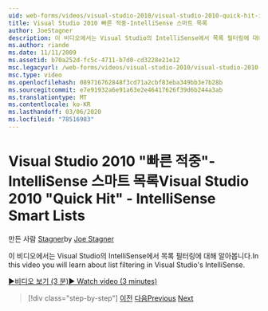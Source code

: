 ```yaml
---
uid: web-forms/videos/visual-studio-2010/visual-studio-2010-quick-hit-intellisense-smart-lists
title: Visual Studio 2010 빠른 적중-IntelliSense 스마트 목록
author: JoeStagner
description: 이 비디오에서는 Visual Studio의 IntelliSense에서 목록 필터링에 대해 알아봅니다.
ms.author: riande
ms.date: 11/11/2009
ms.assetid: b70a252d-fc5c-4711-b7d0-cd3228e21e12
msc.legacyurl: /web-forms/videos/visual-studio-2010/visual-studio-2010-quick-hit-intellisense-smart-lists
msc.type: video
ms.openlocfilehash: 089716762848f3cd71a2cbf83eba349bb3e7b28b
ms.sourcegitcommit: e7e91932a6e91a63e2e46417626f39d6b244a3ab
ms.translationtype: MT
ms.contentlocale: ko-KR
ms.lasthandoff: 03/06/2020
ms.locfileid: "78516983"
---
```

# <a name="visual-studio-2010-quick-hit---intellisense-smart-lists"></a><span data-ttu-id="c89ff-103">Visual Studio 2010 "빠른 적중"-IntelliSense 스마트 목록</span><span class="sxs-lookup"><span data-stu-id="c89ff-103">Visual Studio 2010 "Quick Hit" - IntelliSense Smart Lists</span></span>

<span data-ttu-id="c89ff-104">만든 사람 [Stagner](https://github.com/JoeStagner)</span><span class="sxs-lookup"><span data-stu-id="c89ff-104">by [Joe Stagner](https://github.com/JoeStagner)</span></span>

<span data-ttu-id="c89ff-105">이 비디오에서는 Visual Studio의 IntelliSense에서 목록 필터링에 대해 알아봅니다.</span><span class="sxs-lookup"><span data-stu-id="c89ff-105">In this video you will learn about list filtering in Visual Studio's IntelliSense.</span></span>

[<span data-ttu-id="c89ff-106">&#9654;비디오 보기 (3 분)</span><span class="sxs-lookup"><span data-stu-id="c89ff-106">&#9654; Watch video (3 minutes)</span></span>](https://channel9.msdn.com/Blogs/ASP-NET-Site-Videos/visual-studio-2010-quick-hit-intellisense-smart-lists)

> [!div class="step-by-step"]
> <span data-ttu-id="c89ff-107">[이전](visual-studio-2010-quick-hit-code-search-view-hierarchy.md)
> [다음](visual-studio-2010-quick-hit-multi-monitor-support.md)</span><span class="sxs-lookup"><span data-stu-id="c89ff-107">[Previous](visual-studio-2010-quick-hit-code-search-view-hierarchy.md)
[Next](visual-studio-2010-quick-hit-multi-monitor-support.md)</span></span>
